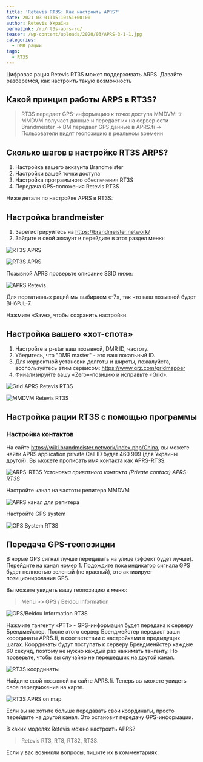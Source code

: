 ```yaml
---
title: 'Retevis RT3S: Как настроить APRS?'
date: 2021-03-01T15:10:51+00:00
author: Retevis Україна
permalink: /ru/rt3s-aprs-ru/
teaser: /wp-content/uploads/2020/03/APRS-3-1-1.jpg
categories:
  - DMR рации
tags:
  - RT3S
---
```

Цифровая рация Retevis RT3S может поддерживать ARPS. Давайте разберемся, как настроить такую возможность



## Какой принцип работы ARPS в RT3S?

> RT3S передает GPS-информацию к точке доступа MMDVM -> MMDVM получает данные и передает их на сервер сети Brandmeister -> BM передает GPS данные в APRS.fi -> Пользователи видят геопозицию в реальном времени

## Сколько шагов в настройке RT3S ARPS?

  1. Настройка вашего аккаунта Brandmeister
  2. Настройки вашей точки доступа
  3. Настройка программного обеспечения RT3S
  4. Передача GPS-положения Retevis RT3S

Ниже детали по настройке APRS в RT3S:

## Настройка brandmeister

  1. Зарегистрируйтесь на <https://brandmeister.network/>
  2. Зайдите в свой аккаунт и перейдите в этот раздел меню:

![RT3S APRS](/wp-content/uploads/2020/03/APRS-1-1-252x300.jpg)

![RT3S APRS](https://retevis.com.ua/wp-content/uploads/2020/03/APRS-2-1024x440.jpg)

Позывной APRS проверьте описание SSID ниже:

![APRS Retevis](/wp-content/uploads/2020/03/APRS-3-1.jpg)

Для портативных раций мы выбираем «-7», так что наш позывной будет BH6PJL-7.

Нажмите «Save», чтобы сохранить настройки.

## Настройка вашего «хот-спота»

  1. Настройте в p-star ваш позывной, DMR ID, частоту.
  2. Убедитесь, что "DMR master" - это ваш локальный ID.
  3. Для корректной установки долготы и широты, пожалуйста, воспользуйтесь этим сервисом: <https://www.qrz.com/gridmapper>
  4. Финализируйте вашу «Zero»-позицию и исправьте «Grid».

![Grid APRS Retevis RT3S](/wp-content/uploads/2020/03/APRS-4.jpg)

![MMDVM Retevis RT3S](/wp-content/uploads/2020/03/APRS-5.jpg)

## Настройка рации RT3S с помощью программы

### Настройка контактов

На сайте <https://wiki.brandmeister.network/index.php/China>, вы можете найти APRS application private Call ID будет 460 999 (для Украины другой). Вы можете прописать имя контакта как APRS-RT3S.

![ARPS-RT3S](/wp-content/uploads/2020/03/APRS-6.jpg)
*Установка приватного контакта (Private contact) APRS-RT3S*

Настройте канал на частоты репитера MMDVM

![APRS канал для репитера](/wp-content/uploads/2020/03/APRS-7.jpg)

Настройте GPS system

![GPS System RT3S](/wp-content/uploads/2020/03/APRS-8.jpg)

## Передача GPS-геопозиции

В норме GPS сигнал лучше передавать на улице (эффект будет лучше). Перейдите на канал номер 1. Подождите пока индикатор сигнала GPS будет полностью зеленый (не красный), это активирует позиционирования GPS.

Вы можете увидеть вашу геопозицию в меню:

> Menu >> GPS / Beidou Information

![GPS/Beidou Information RT3S](/wp-content/uploads/2020/03/RT3S-APRS-2-576x1024.jpg)

Нажмите тангенту «PTT» - GPS-информация будет передана к серверу Брендмейстер. После этого сервер Брендмейстер передаст ваши координаты APRS.fi, в соответствии с настройками в предыдущих шагах. Координаты будут поступать к серверу Брендменйстер каждые 60 секунд, поэтому не нужно каждый раз нажимать тангенту. Но проверьте, чтобы вы случайно не перешедших на другой канал.

![RT3S координаты](/wp-content/uploads/2020/03/RT3S-APRS1-576x1024.jpg) 

Найдите свой позывной на сайте APRS.fi. Теперь вы можете увидеть свое передвижение на карте.

![RT3S APRS on map](/wp-content/uploads/2020/03/APRS-3-1-1.jpg)

Если вы не хотите больше передавать свои координаты, просто перейдите на другой канал. Это остановит передачу GPS-информации.

В каких моделях Retevis можно настроить APRS? 

>Retevis RT3, RT8, RT82, RT3S.

Если у вас возникли вопросы, пишите их в комментариях.